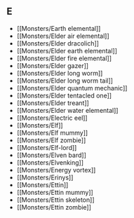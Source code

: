 ## E


- [[Monsters/Earth elemental]]
- [[Monsters/Elder air elemental]]
- [[Monsters/Elder dracolich]]
- [[Monsters/Elder earth elemental]]
- [[Monsters/Elder fire elemental]]
- [[Monsters/Elder gazer]]
- [[Monsters/Elder long worm]]
- [[Monsters/Elder long worm tail]]
- [[Monsters/Elder quantum mechanic]]
- [[Monsters/Elder tentacled one]]
- [[Monsters/Elder treant]]
- [[Monsters/Elder water elemental]]
- [[Monsters/Electric eel]]
- [[Monsters/Elf]]
- [[Monsters/Elf mummy]]
- [[Monsters/Elf zombie]]
- [[Monsters/Elf-lord]]
- [[Monsters/Elven bard]]
- [[Monsters/Elvenking]]
- [[Monsters/Energy vortex]]
- [[Monsters/Erinys]]
- [[Monsters/Ettin]]
- [[Monsters/Ettin mummy]]
- [[Monsters/Ettin skeleton]]
- [[Monsters/Ettin zombie]]
